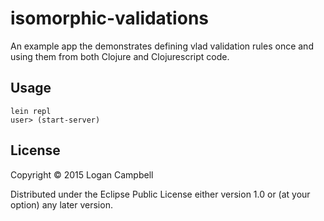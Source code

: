 # isomorphic-validations

An example app the demonstrates defining vlad validation rules once and using
them from both Clojure and Clojurescript code.

## Usage

    lein repl
    user> (start-server)

## License

Copyright © 2015 Logan Campbell

Distributed under the Eclipse Public License either version 1.0 or (at
your option) any later version.
